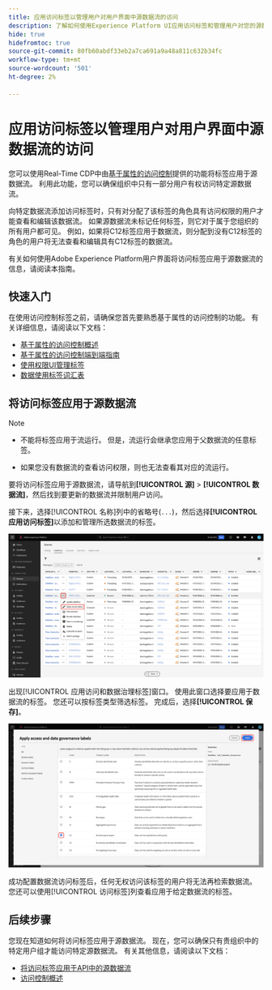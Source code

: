 ```yaml
---
title: 应用访问标签以管理用户对用户界面中源数据流的访问
description: 了解如何使用Experience Platform UI应用访问标签和管理用户对您的源数据流的访问权限。
hide: true
hidefromtoc: true
source-git-commit: 80fb60abdf33eb2a7ca691a9a48a811c632b34fc
workflow-type: tm+mt
source-wordcount: '501'
ht-degree: 2%

---
```


# 应用访问标签以管理用户对用户界面中源数据流的访问

您可以使用Real-Time CDP中由[基于属性的访问控制](../../../access-control/abac/overview.md)提供的功能将标签应用于源数据流。 利用此功能，您可以确保组织中只有一部分用户有权访问特定源数据流。

向特定数据流添加访问标签时，只有对分配了该标签的角色具有访问权限的用户才能查看和编辑该数据流。 如果源数据流未标记任何标签，则它对于属于您组织的所有用户都可见。 例如，如果将C12标签应用于数据流，则分配到没有C12标签的角色的用户将无法查看和编辑具有C12标签的数据流。

有关如何使用Adobe Experience Platform用户界面将访问标签应用于源数据流的信息，请阅读本指南。

## 快速入门

在使用访问控制标签之前，请确保您首先要熟悉基于属性的访问控制的功能。 有关详细信息，请阅读以下文档：

* [基于属性的访问控制概述](../../../access-control/abac/overview.md)
* [基于属性的访问控制端到端指南](../../../access-control/abac/end-to-end-guide.md)
* [使用权限UI管理标签](../../../access-control/abac/ui/labels.md)
* [数据使用标签词汇表](../../../data-governance/labels/reference.md)

## 将访问标签应用于源数据流

>[!NOTE]
>
>* 不能将标签应用于流运行。 但是，流运行会继承您应用于父数据流的任意标签。
>
>* 如果您没有数据流的查看访问权限，则也无法查看其对应的流运行。

要将访问标签应用于源数据流，请导航到&#x200B;**[!UICONTROL 源]** > **[!UICONTROL 数据流]**，然后找到要更新的数据流并限制用户访问。

接下来，选择[!UICONTROL 名称]列中的省略号(`...`)，然后选择&#x200B;**[!UICONTROL 应用访问标签]**&#x200B;以添加和管理所选数据流的标签。

![源中已选择“应用访问标签”选项的数据流页面。](../../images/tutorials/labels/apply_access_labels.png)

出现[!UICONTROL 应用访问和数据治理标签]窗口。 使用此窗口选择要应用于数据流的标签。 您还可以按标签类型筛选标签。 完成后，选择&#x200B;**[!UICONTROL 保存]**。

![已选择C2标签的数据治理标签窗口。](../../images/tutorials/labels/labels_window.png)

成功配置数据流访问标签后，任何无权访问该标签的用户将无法再检索数据流。 您还可以使用[!UICONTROL 访问标签]列查看应用于给定数据流的标签。

## 后续步骤

您现在知道如何将访问标签应用于源数据流。 现在，您可以确保只有贵组织中的特定用户组才能访问特定源数据流。 有关其他信息，请阅读以下文档：

* [将访问标签应用于API中的源数据流](../api/labels.md)
* [访问控制概述](../../../access-control/home.md)
